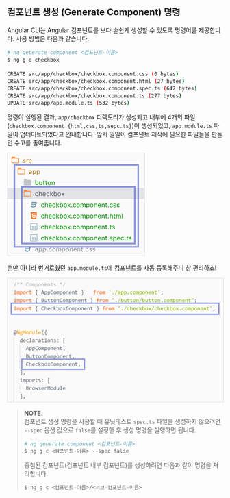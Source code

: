 ## 컴포넌트 생성 (Generate Component) 명령

Angular CLI는 Angular 컴포넌트를 보다 손쉽게 생성할 수 있도록 명령어를 제공합니다. 사용 방법은 다음과 같습니다.

```sh
# ng geterate component <컴포넌트-이름>
$ ng g c checkbox

CREATE src/app/checkbox/checkbox.component.css (0 bytes)
CREATE src/app/checkbox/checkbox.component.html (27 bytes)
CREATE src/app/checkbox/checkbox.component.spec.ts (642 bytes)
CREATE src/app/checkbox/checkbox.component.ts (277 bytes)
UPDATE src/app/app.module.ts (532 bytes)
```

명령이 실행된 결과, `app/checkbox` 디렉토리가 생성되고 내부에 4개의 파일(`checkbox.component.{html,css,ts,sepc.ts}`)이 생성되었고, `app.module.ts` 파일이 업데이트되었다고 안내합니다. 앞서 일일이 컴포넌트 제작에 필요한 파일들을 만들던 수고를 줄여줍니다.

<img src="assets/comp-cli.png" alt width="320" style="border: 1px solid #e0e0e0">

뿐만 아니라 번거로웠던 `app.module.ts`에 컴포넌트를 자동 등록해주니 참 편리하죠!

<img src="assets/comp-module.png" alt width="600" style="border: 1px solid #e0e0e0">

<br>

> **NOTE.**<br>
> 컴포넌트 생성 명령을 사용할 때 유닛테스트 `spec.ts` 파일을 생성하지 않으려면 `--spec` 옵션 값으로 `false`를 설정한 후 생성 명령을 실행하면 됩니다.
>
> ```sh
> # ng generate component <컴포넌트-이름>
> $ ng g c <컴포넌트-이름> --spec false
> ```
>
> 중첩된 컴포넌트(컴포넌트 내부 컴포넌트)를 생성하려면 다음과 같이 명령을 처리합니다.
>
> ```sh
> $ ng g c <컴포넌트-이름>/<서브-컴포넌트-이름>
> ```